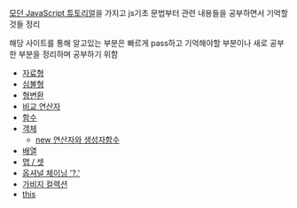 [모던 JavaScript 튜토리얼](https://ko.javascript.info/)을 가지고 js기초 문법부터 관련 내용들을 공부하면서 기억할것들 정리

해당 사이트를 통해 알고있는 부분은 빠르게 pass하고 기억해야할 부분이나 새로 공부한 부분을 정리하며 공부하기 위함

- [자료형](./js공부/type.md)
- [심볼형](./js공부/symbol.md)
- [형변환](./js공부/type-conversions.md)
- [비교 연산자](./js공부/comparison.md)
- [함수](./js공부/function.md)
- [객체](./js공부/object.md)
  - [new 연산자와 생성자함수](./js공부/new.md)
- [배열](./js공부/array.md)
- [맵 / 셋](./js공부/map-set.md)
- [옵셔널 체이닝 '?.'](./optionalChaining.md)
- [가비지 컬렉션](./js공부/garbageCollection.md)
- [this](./js공부/this.md)
